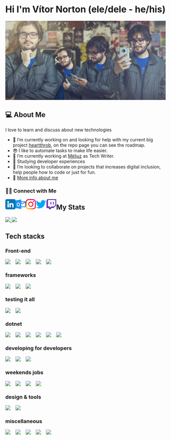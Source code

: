 # Hi I'm Vítor Norton (ele/dele - he/his)

<img src='./img/vitor.jpg' />

## 💻 About Me 

I love to learn and discuss about new technologies
- 🤔 I’m currently working on and looking for help with my current big project [heartthrob](https://github.com/vtnorton/heartthrob), on the repo page you can see the roadmap.
- 😎 I like to automate tasks to make life easier.
- 🔭 I’m currently working at <a href="https://github.com/meliuz/">Méliuz</a> as Tech Writer.
- 📖 Studying developer experiences
- 👯 I’m looking to collaborate on projects that increases digital inclusion, help people how to code or just for fun.
- 🚀 <a href="https://vtnorton.com" >More info about me</a>

###  🤝🏻 Connect with Me

<a href="https://www.linkedin.com/in/vtnorton/"/>
  <img align="left" alt="LinkedIn" width="32px" src="./img/linkedin.png">
</a>
<a href="mailto:vitor@vtnorton.com">
  <img align="left" alt="E-mail" width="32px" src="./img/outlook.png"/>
</a>
<a href="https://www.instagram.com/vt_norton">
  <img align="left" alt="Instagram" width="32px" src="./img/instagram.png"/>
</a>
<a href="https://www.twitter.com/vt_norton">
  <img align="left" alt="Twitter" width="32px" src="./img/twitter.png"/>
</a>
<a href="https://www.twitch.tv/vt_norton">
  <img align="left" alt="Twitch" width="32px" src="./img/twitch.png"/>
</a>

## My Stats

<a href="https://github.com/vtnorton">
  <img height="180em" src="https://github-readme-stats.vercel.app/api?username=vtnorton&show_icons=true&theme=dark" />
  <img height="180em" src="https://github-readme-stats-eight-theta.vercel.app/api/top-langs/?username=vtnorton&theme=dark&layout=compact" />
</a>

## Tech stacks

### Front-end

<img align="left" width="32px" src="https://cdn.jsdelivr.net/gh/devicons/devicon/icons/html5/html5-original.svg" />
<img align="left" width="32px" src="https://cdn.jsdelivr.net/gh/devicons/devicon/icons/css3/css3-original.svg" />
<img align="left" width="32px" src="https://cdn.jsdelivr.net/gh/devicons/devicon/icons/javascript/javascript-original.svg" />
<img align="left" width="32px" src="https://cdn.jsdelivr.net/gh/devicons/devicon/icons/typescript/typescript-original.svg" />
<img align="left" width="32px" src="https://cdn.jsdelivr.net/gh/devicons/devicon/icons/sass/sass-original.svg" />
<br />

### frameworks
<img align="left" width="32px" src="https://cdn.jsdelivr.net/gh/devicons/devicon/icons/react/react-original.svg" />
<img align="left" width="32px" src="https://cdn.jsdelivr.net/gh/devicons/devicon/icons/redux/redux-original.svg" />
<img align="left" width="32px" src="https://cdn.jsdelivr.net/gh/devicons/devicon/icons/angularjs/angularjs-original.svg" />
<br />

### testing it all
<img align="left" width="32px" src="https://cdn.jsdelivr.net/gh/devicons/devicon/icons/jest/jest-plain.svg" />
<img align="left" width="32px" src="https://cdn.jsdelivr.net/gh/devicons/devicon/icons/jasmine/jasmine-plain.svg" />
<br />

### dotnet
<img align="left" width="32px" src="https://cdn.jsdelivr.net/gh/devicons/devicon/icons/dotnetcore/dotnetcore-original.svg" />
<img align="left" width="32px" src="https://cdn.jsdelivr.net/gh/devicons/devicon/icons/azure/azure-original.svg" />
<img align="left" width="32px" src="https://cdn.jsdelivr.net/gh/devicons/devicon/icons/visualstudio/visualstudio-plain.svg" />
<img align="left" width="32px" src="https://cdn.jsdelivr.net/gh/devicons/devicon/icons/vscode/vscode-original.svg" />
<img align="left" width="32px" src="https://cdn.jsdelivr.net/gh/devicons/devicon/icons/windows8/windows8-original.svg" />
<img align="left" width="32px" src="https://cdn.jsdelivr.net/gh/devicons/devicon/icons/microsoftsqlserver/microsoftsqlserver-original.svg" />
<br />


### developing for developers
<img align="left" width="32px" src="https://cdn.jsdelivr.net/gh/devicons/devicon/icons/npm/npm-original-wordmark.svg" />
<img align="left" width="32px" src="https://cdn.jsdelivr.net/gh/devicons/devicon/icons/storybook/storybook-original.svg" />
<img align="left" width="32px" src="https://cdn.jsdelivr.net/gh/devicons/devicon/icons/nuget/nuget-original.svg" />
<br />

### weekends jobs
<img align="left" width="32px" src="https://cdn.jsdelivr.net/gh/devicons/devicon/icons/php/php-original.svg" />
<img align="left" width="32px" src="https://cdn.jsdelivr.net/gh/devicons/devicon/icons/wordpress/wordpress-original.svg" />
<img align="left" width="32px" src="https://cdn.jsdelivr.net/gh/devicons/devicon/icons/jquery/jquery-original-wordmark.svg" />
<img align="left" width="32px" src="https://cdn.jsdelivr.net/gh/devicons/devicon/icons/filezilla/filezilla-plain.svg" />
<br />

### design & tools
<img align="left" width="32px" src="https://cdn.jsdelivr.net/gh/devicons/devicon/icons/figma/figma-original.svg" />
<img align="left" width="32px" src="https://cdn.jsdelivr.net/gh/devicons/devicon/icons/xd/xd-line.svg" />
<br />

### miscellaneous
<img align="left" width="32px" src="https://cdn.jsdelivr.net/gh/devicons/devicon/icons/ionic/ionic-original.svg" />
<img align="left" width="32px" src="https://cdn.jsdelivr.net/gh/devicons/devicon/icons/mongodb/mongodb-original.svg" />
<img align="left" width="32px" src="https://cdn.jsdelivr.net/gh/devicons/devicon/icons/postgresql/postgresql-original.svg" />
<img align="left" width="32px" src="https://cdn.jsdelivr.net/gh/devicons/devicon/icons/docker/docker-original.svg" />
<img align="left" width="32px" src="https://cdn.jsdelivr.net/gh/devicons/devicon/icons/kubernetes/kubernetes-plain.svg" />
<br />